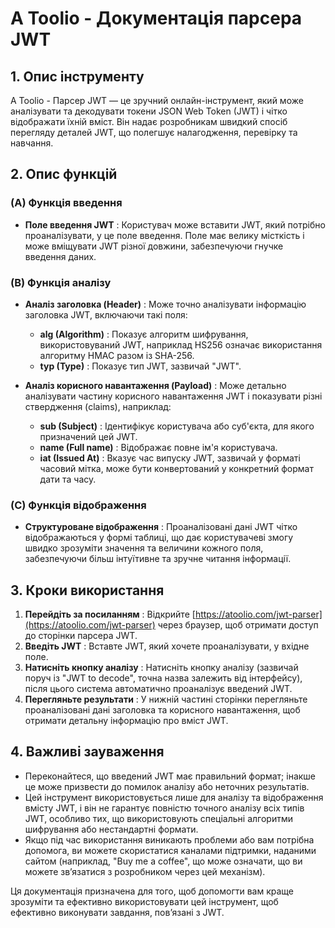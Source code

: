 # A Toolio - Документація парсера JWT

## 1. Опис інструменту

A Toolio - Парсер JWT — це зручний онлайн-інструмент, який може аналізувати та декодувати токени JSON Web Token (JWT) і чітко відображати їхній вміст. Він надає розробникам швидкий спосіб перегляду деталей JWT, що полегшує налагодження, перевірку та навчання.

## 2. Опис функцій

### (A) Функція введення

* **Поле введення JWT** : Користувач може вставити JWT, який потрібно проаналізувати, у це поле введення. Поле має велику місткість і може вміщувати JWT різної довжини, забезпечуючи гнучке введення даних.

### (B) Функція аналізу

* **Аналіз заголовка (Header)** : Може точно аналізувати інформацію заголовка JWT, включаючи такі поля:
  * **alg (Algorithm)** : Показує алгоритм шифрування, використовуваний JWT, наприклад HS256 означає використання алгоритму HMAC разом із SHA-256.
  * **typ (Type)** : Показує тип JWT, зазвичай "JWT".

* **Аналіз корисного навантаження (Payload)** : Може детально аналізувати частину корисного навантаження JWT і показувати різні ствердження (claims), наприклад:
  * **sub (Subject)** : Ідентифікує користувача або суб'єкта, для якого призначений цей JWT.
  * **name (Full name)** : Відображає повне ім'я користувача.
  * **iat (Issued At)** : Вказує час випуску JWT, зазвичай у форматі часовий мітка, може бути конвертований у конкретний формат дати та часу.

### (C) Функція відображення

* **Структуроване відображення** : Проаналізовані дані JWT чітко відображаються у формі таблиці, що дає користувачеві змогу швидко зрозуміти значення та величини кожного поля, забезпечуючи більш інтуїтивне та зручне читання інформації.

## 3. Кроки використання

1. **Перейдіть за посиланням** : Відкрийте [https://atoolio.com/jwt-parser](https://atoolio.com/jwt-parser) через браузер, щоб отримати доступ до сторінки парсера JWT.
2. **Введіть JWT** : Вставте JWT, який хочете проаналізувати, у вхідне поле.
3. **Натисніть кнопку аналізу** : Натисніть кнопку аналізу (зазвичай поруч із "JWT to decode", точна назва залежить від інтерфейсу), після цього система автоматично проаналізує введений JWT.
4. **Перегляньте результати** : У нижній частині сторінки перегляньте проаналізовані дані заголовка та корисного навантаження, щоб отримати детальну інформацію про вміст JWT.

## 4. Важливі зауваження

* Переконайтеся, що введений JWT має правильний формат; інакше це може призвести до помилок аналізу або неточних результатів.
* Цей інструмент використовується лише для аналізу та відображення вмісту JWT, і він не гарантує повністю точного аналізу всіх типів JWT, особливо тих, що використовують спеціальні алгоритми шифрування або нестандартні формати.
* Якщо під час використання виникають проблеми або вам потрібна допомога, ви можете скористатися каналами підтримки, наданими сайтом (наприклад, "Buy me a coffee", що може означати, що ви можете зв’язатися з розробником через цей механізм).

Ця документація призначена для того, щоб допомогти вам краще зрозуміти та ефективно використовувати цей інструмент, щоб ефективно виконувати завдання, пов’язані з JWT.